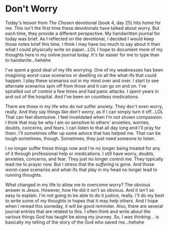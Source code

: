 # Don't Worry

Today's lesson from *The Chosen* devotional (book 4, day 25) hits home for me. This isn't the first time these devotionals have talked about worry. But each time, they provide a different perspective. My handwritten journal for today was brief. As I reflected on the devotional, I decided I would keep those notes brief this time. I think I may have too much to say about it than what I could physically write on paper...LOL I hope to document more of my thoughts here in my online journal today. It's far easier for me to type than to handwrite...hehehe

I've spent a good deal of my life worrying. One of my weaknesses has been imagining worst-case scenarios or dwelling on all the what-ifs that could happen. I play these scenarios out in my mind over and over. I start to see alternate scenarios spin off from those and it can go on and on. I've spiralled out of control a few times and had panic attacks. I spent years in and out of the hospital. And I've been on countless medications.

There are those in my life who do not suffer anxiety. They don't even worry, really. And they say things like *don't worry*, as if I can simply turn it off...LOL That can feel dismissive. I feel invalidated when I'm not shown compassion. I think that may be why I am so sensitive to others' anxieties, worries, doubts, concerns, and fears. I can listen to that all day long and I'll pray for them. I'll sometimes offer up some advice that has helped me. That can be tough sometimes, though. Sometimes, they just need someone to listen.

I no longer suffer these things now and I'm no longer being treated for any of it through professional help or medications. I still have worry, doubts, anxieties, concerns, and fear. They just no longer control me. They typically lead me to prayer now. But I stress that the *suffering* is gone. And those worst-case scenarios and what-ifs that play in my head no longer lead to running thoughts.

What changed in my life to allow me to overcome worry? The obvious answer is Jesus. However, how He did it isn't so obvious. And it isn't so easy to explain. I'm not going to be able to do it justice, really. I'll do my best to write some of my thoughts in hopes that it may help others. And I hope when I reread this someday, it will be good reminder. Also, there are several journal entries that are related to this. I often think and write about the various things God has taught be along my journey. *So, I was thinking...* is basically my telling of the story of the God who saved me...hehehe


